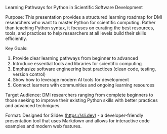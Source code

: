 Learning Pathways for Python in Scientific Software Development

Purpose: This presentation provides a structured learning roadmap for DMI researchers
who want to master Python for scientific computing. Rather than teaching Python syntax,
it focuses on curating the best resources, tools, and practices to help researchers
at all levels build their skills efficiently.

Key Goals:
1. Provide clear learning pathways from beginner to advanced
2. Introduce essential tools and libraries for scientific computing
3. Emphasize software engineering best practices (clean code, testing, version control)
4. Show how to leverage modern AI tools for development
5. Connect learners with communities and ongoing learning resources

Target Audience: DMI researchers ranging from complete beginners to those seeking
to improve their existing Python skills with better practices and advanced techniques.

Format: Designed for Slidev (https://sli.dev) - a developer-friendly presentation tool
that uses Markdown and allows for interactive code examples and modern web features.
